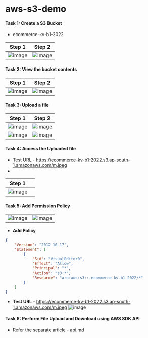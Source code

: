# aws-s3-demo 


#### Task 1: Create a S3 Bucket 

* ecommerce-kv-b1-2022

| Step 1  | Step 2  | 
|---|---|
| ![image](https://user-images.githubusercontent.com/2763774/169633938-5a3c7ce6-d187-4299-bbcd-b9858400c4f5.png)  | ![image](https://user-images.githubusercontent.com/2763774/169633958-23ae0b8e-4dce-48c0-982b-519d8a586cca.png)  |

#### Task 2: View the bucket contents
| Step 1   | Step 2  | 
|---|---|
| ![image](https://user-images.githubusercontent.com/2763774/169634014-3fbf0dd0-f129-45ad-8dc6-241bb866b5bc.png)  | ![image](https://user-images.githubusercontent.com/2763774/169634037-d82f30fd-0681-4b0e-8cc6-5715a92bc69c.png)  |


#### Task 3: Upload a file

| Step 1  | Step 2  | 
|---|---|
|![image](https://user-images.githubusercontent.com/2763774/169634047-e14fc215-6fd7-4ea2-93f4-8adc945ecae2.png) | ![image](https://user-images.githubusercontent.com/2763774/169634070-af657b69-ee03-4edd-9f85-6edc9eb15945.png) |
| ![image](https://user-images.githubusercontent.com/2763774/169634083-e8ca0bad-e01b-4b34-9c6d-0208220fb40a.png) | ![image](https://user-images.githubusercontent.com/2763774/169634094-7e69d7b0-31a1-4a1c-aac5-567b89e1e521.png) |


#### Task 4: Access the Uploaded file

* Test URL - https://ecommerce-kv-b1-2022.s3.ap-south-1.amazonaws.com/m.jpeg
* 
| Step 1  |  |
|---|---|
| ![image](https://user-images.githubusercontent.com/2763774/169634109-9185fd2d-6394-4ae5-9399-a2b7ac54b825.png) | |

#### Task 5: Add Permission Policy

|   |   | 
|---|---|
| ![image](https://user-images.githubusercontent.com/2763774/169634128-0ea2482e-433f-4866-8567-919b9764b9c0.png) |![image](https://user-images.githubusercontent.com/2763774/169634241-d3f4012e-8a3a-4cd4-9759-60e82fd6a8eb.png) |

* **Add Policy**
```json
{
    "Version": "2012-10-17",
    "Statement": [
        {
            "Sid": "VisualEditor0",
            "Effect": "Allow",
            "Principal": "*",
            "Action": "s3:*",
            "Resource": "arn:aws:s3:::ecommerce-kv-b1-2022/*"
        }
    ]
}
```

* **Test URL** - https://ecommerce-kv-b1-2022.s3.ap-south-1.amazonaws.com/m.jpeg
![image](https://user-images.githubusercontent.com/2763774/169634254-45e96b32-f675-4a0d-a064-28142927ea04.png)


#### Task 6: Perform File Upload and Download using AWS SDK API
* Refer the separate article - api.md
